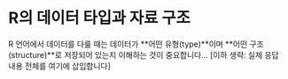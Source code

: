 # R의 데이터 타입과 자료 구조

R 언어에서 데이터를 다룰 때는 데이터가 **어떤 유형(type)**이며 **어떤 구조(structure)**로 저장되어 있는지 이해하는 것이 중요합니다...
[이하 생략: 실제 응답 내용 전체를 여기에 삽입합니다]
